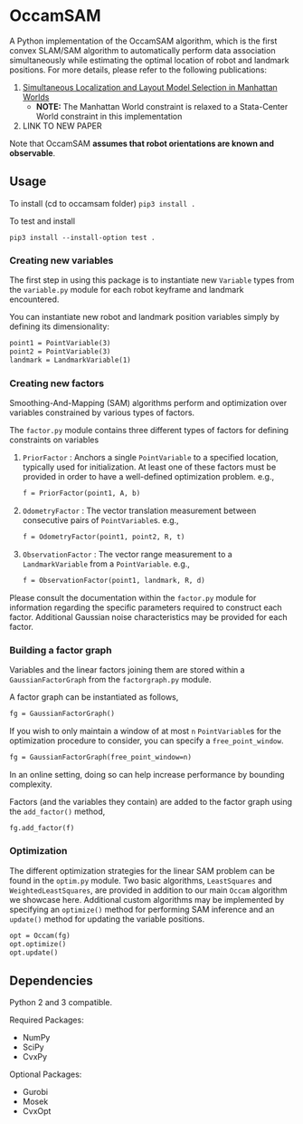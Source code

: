 # OccamSAM

A Python implementation of the OccamSAM algorithm, which is the first convex SLAM/SAM algorithm to automatically perform data association simultaneously while estimating the optimal location of robot and landmark positions. For more details, please refer to the following publications:

1. [Simultaneous Localization and Layout Model Selection in Manhattan Worlds](https://ieeexplore.ieee.org/document/8613887)
   - **NOTE:** The Manhattan World constraint is relaxed to a Stata-Center World constraint in this implementation
2. LINK TO NEW PAPER

Note that OccamSAM **assumes that robot orientations are known and observable**.

## Usage

To install (cd to occamsam folder)
`pip3 install .`

To test and install

`pip3 install --install-option test .`

### Creating new variables

The first step in using this package is to instantiate new `Variable` types from the `variable.py` module for each
robot keyframe and landmark encountered.

You can instantiate new robot and landmark position variables simply by defining its dimensionality:
```markdown
point1 = PointVariable(3)
point2 = PointVariable(3)
landmark = LandmarkVariable(1)
```

### Creating new factors

Smoothing-And-Mapping (SAM) algorithms perform and optimization over variables constrained by various types of factors.

The `factor.py` module contains three different types of factors for defining constraints on variables
1. `PriorFactor` : Anchors a single `PointVariable` to a specified location, typically used for initialization. At least one of these factors must
    be provided in order to have a well-defined optimization problem. e.g.,
    ```markdown
    f = PriorFactor(point1, A, b)
    ```
2. `OdometryFactor` : The vector translation measurement between consecutive pairs of `PointVariable`s. e.g.,
    ```markdown
    f = OdometryFactor(point1, point2, R, t)
    ```
3. `ObservationFactor` : The vector range measurement to a `LandmarkVariable` from a `PointVariable`. e.g.,
    ```markdown
    f = ObservationFactor(point1, landmark, R, d)
    ```

Please consult the documentation within the `factor.py` module for information regarding the specific parameters required
to construct each factor. Additional Gaussian noise characteristics may be provided for each factor.


### Building a factor graph

Variables and the linear factors joining them are stored within a `GaussianFactorGraph` from the `factorgraph.py` module.

A factor graph can be instantiated as follows,
```markdown
fg = GaussianFactorGraph()
```

If you wish to only maintain a window of at most `n` `PointVariable`s for the optimization procedure to consider, you can specify a `free_point_window`.
```markdown
fg = GaussianFactorGraph(free_point_window=n)
```
In an online setting, doing so can help increase performance by bounding complexity.

Factors (and the variables they contain) are added to the factor graph using the `add_factor()` method,
```markdown
fg.add_factor(f)
```

### Optimization

The different optimization strategies for the linear SAM problem can be found in the `optim.py` module.
Two basic algorithms, `LeastSquares` and `WeightedLeastSquares`, are provided in addition to our main
`Occam` algorithm we showcase here. Additional custom algorithms may be implemented by specifying
an `optimize()` method for performing SAM inference and an `update()` method for updating the variable
positions.

```markdown
opt = Occam(fg)
opt.optimize()
opt.update()
```

## Dependencies

Python 2 and 3 compatible.

Required Packages:
- NumPy
- SciPy
- CvxPy

Optional Packages:
- Gurobi
- Mosek
- CvxOpt






